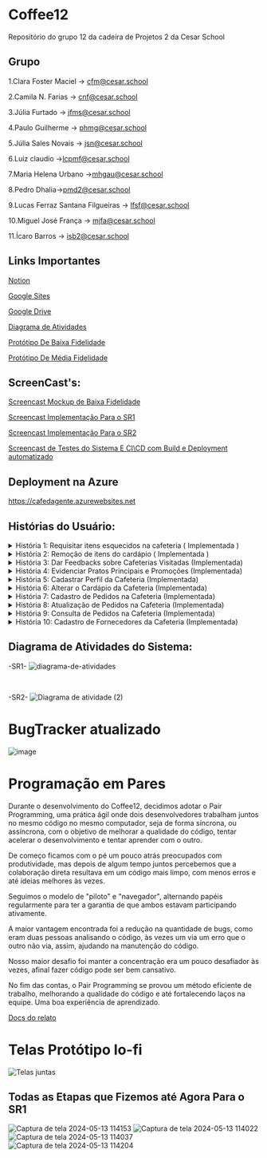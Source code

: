 # Coffee12
Repositório do grupo 12 da cadeira de Projetos 2 da Cesar School

## Grupo 
1.Clara Foster Maciel → cfm@cesar.school

2.Camila N. Farias → cnf@cesar.school

3.Júlia Furtado → jfms@cesar.school

4.Paulo Guilherme → phmg@cesar.school

5.Júlia Sales Novais → jsn@cesar.school

6.Luiz claudio →lcpmf@cesar.school

7.Maria Helena Urbano →mhgau@cesar.school

8.Pedro Dhalia→pmd2@cesar.school

9.Lucas Ferraz Santana Filgueiras → lfsf@cesar.school

10.Miguel José França → mjfa@cesar.school

11.Ícaro Barros → isb2@cesar.school


## Links Importantes

[Notion](https://distinct-rhubarb-0a9.notion.site/Notion-do-G12-3bfe1143afc6404eacf3dee57135c0dd?pvs=4)

[Google Sites](https://sites.google.com/cesar.school/queremoscafe-g12?usp=sharing)

[Google Drive](https://drive.google.com/drive/folders/1uxPJ6H_WYI4_X0wMdg2IrY-lmEsm_0Vb?usp=sharing)

[Diagrama de Atividades](https://lucid.app/lucidchart/972cf9c0-e0a0-48d4-ad8f-afb9259920fe/edit?beaconFlowId=7BD4ABDA3C7B83C2&invitationId=inv_3ca14424-7823-4e1f-a13d-d44c11858e4b&page=0_0)

[Protótipo De Baixa Fidelidade](https://lucid.app/lucidspark/826e0ab7-e4ec-4569-869a-10c4e6e42f82/edit?invitationId=inv_f55a1a31-7dd9-4893-a238-159cd9c78211&page=0_0#)

[Protótipo De Média Fidelidade](https://www.figma.com/design/X0xbd8GQEqfYpGZKV1Qcbi/Protótipo-G12?node-id=601-5967)

## ScreenCast's:

[Screencast Mockup de Baixa Fidelidade](https://youtu.be/ejQEUXkaveA)

[Screencast Implementação Para o SR1](https://youtu.be/7aSX_eD-i7M)

[Screencast Implementação Para o SR2](https://youtu.be/SWBmWlas7Jo)

[Screencast de Testes do Sistema E CI\CD com Build e Deployment automatizado](https://youtu.be/z6082N5aFTo)


## Deployment na Azure

https://cafedagente.azurewebsites.net

## Histórias do Usuário:
<details>
  <summary>História 1: Requisitar itens esquecidos na cafeteria ( Implementada )</summary>

- Eu como usuário, gostaria de poder requisitar alguns itens que eu possa ter perdido no estabelecimento.
  - Descrição: O usuário envia uma requisição ao estabelecimento que pode responder se encontrou ou não o item do cliente.

**Cenário 1: Usuário envia uma solicitação de item perdido**
  - **Dado** que o usuário está na página de solicitação de itens perdidos
  - **Quando** o usuário insere a descrição do item "Guarda-chuva preto com cabo de madeira"
  - **E** o usuário clica no botão de enviar
  - **Então** o sistema deve salvar a solicitação
  - **E** o sistema deve exibir uma mensagem de confirmação "Sua solicitação foi enviada"

**Cenário 2: Estabelecimento responde a uma solicitação de item perdido**
  - **Dado** que o estabelecimento recebeu uma solicitação de item perdido
  - **Quando** o estabelecimento encontra o item descrito como "Guarda-chuva preto com cabo de madeira"
  - **E** o estabelecimento atualiza o status da solicitação para "Encontrado"
  - **Então** o usuário deve ser notificado de que seu item foi encontrado

**Cenário 3: Estabelecimento responde negativamente a uma solicitação de item perdido**
  - **Dado** que o estabelecimento recebeu uma solicitação de item perdido
  - **Quando** o estabelecimento não encontra o item descrito como "Guarda-chuva preto com cabo de madeira"
  - **E** o estabelecimento atualiza o status da solicitação para "Não Encontrado"
  - **Então** o usuário deve ser notificado de que seu item não foi encontrado
</details>

<details>
  <summary>História 2: Remoção de itens do cardápio ( Implementada )</summary>

- Eu como dono de cafeteria, gostaria de poder remover itens específicos do meu cardápio.
  - Descrição: O dono da cafeteria, poderia remover itens do cardápio, seja para altera-los ou para simplesmente retira-los do menu do estabelecimento.

**Cenário 1: Dono de cafeteria remove um item do cardápio**
  - **Dado** que o dono da cafeteria está logado na plataforma administrativa
  - **E** o dono acessa a página de gerenciamento do cardápio
  - **Quando** o dono digita o nome do item "Café Espresso" para remoção
  - **E** o dono confirma a remoção do item
  - **Então** o sistema deve remover o item "Café Espresso" do cardápio
</details>

<details>
  <summary>História 3: Dar Feedbacks sobre Cafeterias Visitadas (Implementada)</summary>

- Eu como usuário gostaria de poder dar feedbacks referentes à cafeterias que visitei
  - Descrição: o usuário pode avaliar com notas de 1 a 5, juntamente de comentários, cafeterias das quais ele já foi frequentou.

**Cenário 1: Usuário dá feedback sobre cafeteria visitada**
  - **Dado** que o usuário está logado na plataforma
  - **E** o usuário está visualizando o perfil da cafeteria que visitou
  - **Quando** o usuário clica no botão "Dar Feedback" no perfil da cafeteria
  - **E** o usuário seleciona uma nota de avaliação de 0 a 5
  - **E** o usuário escreve um comentário sobre sua experiência
  - **E** o usuário confirma o envio do feedback
  - **Então** o sistema deve registrar o feedback com a nota e o comentário fornecidos pelo usuário
</details>

<details>
  <summary>História 4: Evidenciar Pratos Principais e Promoções (Implementada)</summary>

- Eu como dono de cafeteria, gostaria de poder evidenciar os “pratos principais” e promoções do meu estabelecimento no perfil da minha cafeteria.
  - Descrição: o responsável pelo estabelecimento pode demonstrar os pratos principais e promoções de sua cafeteria em seu perfil. Exemplo:  “Promoção de Abril : MilkShake de Café R$ 18,00 por R$ 15,00 ; Tapioca de coco ralado R$ 15,50 por R$ 12,50 “

**Cenário 1: Exibir prato principal sem promoção no perfil da cafeteria**
  - **Dado** que o dono da cafeteria está logado na plataforma
  - **E** o dono da cafeteria cadastrou um prato principal chamado "Frango Grelhado"
  - **E** o preço do "Frango Grelhado" é R$ 25,00 e não há promoção
  - **Quando** o dono da cafeteria visualiza o perfil da cafeteria
  - **Então** o sistema deve exibir o "Frango Grelhado" com o preço R$ 25,00 sem indicar promoção

**Cenário 2: Exibir prato principal com promoção no perfil da cafeteria**
  - **Dado que o dono da cafeteria está logado na plataforma
  - **E** o dono da cafeteria cadastrou um prato principal chamado "Milkshake de Morango"
  - **E** o preço do "Milkshake de Morango" é R$ 15,00 e há uma promoção de R$ 12,00
  - **Quando** o dono da cafeteria visualiza o perfil da cafeteria
  - **Então** o sistema deve exibir o "Milkshake de Morango" com o preço cortado de R$ 15,00 e o preço promocional de R$ 12,00 ao lado
</details>

<details>
  <summary>História 5: Cadastrar Perfil da Cafeteria (Implementada)</summary>

- Eu como dono de cafeteria, gostaria de cadastrar o perfil da minha cafeteria na plataforma, juntamente de seu nome, endereço e horários de funcionamento.
  - Descrição: O dono da cafeteria poderá ter um perfil da cafeteria para registrar  endereço do estabelecimento, nome do estabelecimento, telefone.

**Cenário: Cadastrar perfil da cafeteria na plataforma**
  - **Dado** que o dono da cafeteria está na página de cadastro de perfil da cafeteria
  - **Quando** o dono da cafeteria preenche o campo "Nome da Cafeteria" com "Café da Esquina"
  - **E** o dono da cafeteria preenche o campo "Endereço" com "Rua das Flores, 123"
  - **E** o dono da cafeteria preenche o campo "Telefone" com "(11) 98765-4321"
  - **E** o dono da cafeteria preenche o campo "Horário de Funcionamento" com "Seg a Sex: 08:00 - 18:00, Sáb: 09:00 - 14:00"
  - **E** o dono da cafeteria clica no botão "Cadastrar"
  - **Então** o sistema deve registrar o perfil da cafeteria com as informações fornecidas
</details>

<details>
  <summary>História 6: Alterar o Cardápio da Cafeteria (Implementada)</summary>

- Eu como dono de cafeteria gostaria de poder alterar o cardápio da minha cafeteria.
  - Descrição: O dono da cafeteria pode adicionar ou remover itens de seu cardápio a qualquer momento.

**Cenário: Dono de cafeteria altera o cardápio**
  - **Dado** que o dono da cafeteria está logado na plataforma administrativa
  - **E** o dono da cafeteria acessa a página de gerenciamento do cardápio
  - **Quando** o dono da cafeteria adiciona um novo item chamado "Bolo de Cenoura"
  - **E** o dono da cafeteria remove um item chamado "Café Expresso"
  - **Então** o sistema deve exibir o item "Bolo de Cenoura" no cardápio
  - **E** o sistema deve remover o item "Café Expresso" do cardápio
</details>

<details>
  <summary>História 7: Cadastro de Pedidos na Cafeteria (Implementada)</summary>

- Eu como dono de cafeteria gostaria de cadastrar um pedido na minha cafeteria.
  - Descrição: O dono da cafeteria pode cadastrar pedidos realizados pelos clientes no sistema para fins de gerenciamento e controle.

**Cenário: Dono de cafeteria cadastra um pedido**
  - **Dado** que o dono da cafeteria está logado na plataforma administrativa
  - **E** o dono da cafeteria acessa a página de cadastro de pedidos
  - **Quando** o dono da cafeteria insere o nome do cliente "João Silva"
  - **E** o dono da cafeteria seleciona o item "Café com Leite" do cardápio
  - **E** o dono da cafeteria clica no botão "Cadastrar Pedido"
  - **Então** o sistema deve registrar o pedido com o nome do cliente e o item selecionado
</details>

<details>
  <summary>História 8: Atualização de Pedidos na Cafeteria (Implementada)</summary>

- Eu como dono de cafeteria gostaria de atualizar um pedido na minha cafeteria.
  - Descrição: O dono da cafeteria pode atualizar o status dos pedidos realizados pelos clientes, indicando se estão em preparação, prontos para entrega, etc.

**Cenário: Dono de cafeteria atualiza um pedido**
  - **Dado** que o dono da cafeteria está logado na plataforma administrativa
  - **E** o dono da cafeteria acessa a página de gerenciamento de pedidos
  - **Quando** o dono da cafeteria seleciona um pedido realizado por "Maria Oliveira"
  - **E** o dono da cafeteria altera o status do pedido para "Em Preparação"
  - **Então** o sistema deve atualizar o status do pedido para "Em Preparação"
</details>

<details>
  <summary>História 9: Consulta de Pedidos na Cafeteria (Implementada)</summary>

- Eu como dono de cafeteria gostaria de consultar os pedidos realizados na minha cafeteria.
  - Descrição: O dono da cafeteria pode visualizar todos os pedidos realizados, juntamente com seus status e detalhes.

**Cenário: Dono de cafeteria consulta pedidos realizados**
  - **Dado** que o dono da cafeteria está logado na plataforma administrativa
  - **E** o dono da cafeteria acessa a página de consulta de pedidos
  - **Quando** o dono da cafeteria visualiza a lista de pedidos realizados
  - **Então** o sistema deve exibir todos os pedidos com seus respectivos status e detalhes
</details>

<details>
  <summary>História 10: Cadastro de Fornecedores da Cafeteria (Implementada)</summary>

- Eu como dono de cafeteria gostaria de cadastrar fornecedores para minha cafeteria.
  - Descrição: O dono da cafeteria pode registrar fornecedores de produtos e insumos utilizados no estabelecimento.

**Cenário: Dono de cafeteria cadastra um fornecedor**
  - **Dado** que o dono da cafeteria está logado na plataforma administrativa
  - **E** o dono da cafeteria acessa a página de cadastro de fornecedores
  - **Quando** o dono da cafeteria insere o nome do fornecedor "Distribuidora de Alimentos XYZ"
  - **E** o dono da cafeteria insere o telefone do fornecedor "(11) 98765-4321"
  - **E** o dono da cafeteria insere o e-mail do fornecedor "contato@xyzalimentos.com"
  - **E** o dono da cafeteria clica no botão "Cadastrar Fornecedor"
  - **Então** o sistema deve registrar o fornecedor com as informações fornecidas
</details>

## Diagrama de Atividades do Sistema:

-SR1-
![diagrama-de-atividades](https://github.com/julsales/Coffee12/assets/143560144/fbee1388-6fe5-4414-8629-d1aa3cb31d91)

<br>

-SR2-
![Diagrama de atividade (2)](https://github.com/julsales/Coffee12/assets/142419446/abfcae11-b130-42cb-a513-3932332c97f0)

# BugTracker atualizado

![image](https://github.com/julsales/Coffee12/assets/142419446/4b7e10f2-798c-4f57-86aa-b697a844afd8)


# Programação em Pares
Durante o desenvolvimento do Coffee12, decidimos adotar o Pair Programming, uma prática ágil onde dois desenvolvedores trabalham juntos no mesmo código no mesmo computador, seja de forma síncrona, ou assíncrona, com o objetivo de melhorar a qualidade do código, tentar acelerar o desenvolvimento e tentar aprender com o outro.

De começo ficamos com o pé um pouco atrás preocupados com produtividade, mas depois de algum tempo juntos percebemos que a colaboração direta resultava em um código mais limpo, com menos erros e até ideias melhores às vezes.

Seguimos o modelo de "piloto" e "navegador", alternando papéis regularmente para ter a garantia de que ambos estavam participando ativamente.

A maior vantagem encontrada foi a redução na quantidade de bugs, como eram duas pessoas analisando o código, às vezes um via um erro que o outro não via, assim, ajudando na manutenção do código.

Nosso maior desafio foi manter a concentração era um pouco desafiador às vezes, afinal fazer código pode ser bem cansativo.

No fim das contas, o Pair Programming se provou um método eficiente de trabalho, melhorando a qualidade do código e até fortalecendo laços na equipe. Uma boa experiência de aprendizado.

[Docs do relato](https://docs.google.com/document/d/1kQpDnv8yoh_O1iIhTMe0Kr9lalcErUEXk4kpVVqKz8E/edit?usp=sharing)

# Telas Protótipo lo-fi

![Telas juntas](https://github.com/julsales/Coffee12/assets/133444972/0b58f532-cfb2-4aa4-b0ed-8207404af77f)

 

## Todas as Etapas que Fizemos até Agora Para o SR1
![Captura de tela 2024-05-13 114153](https://github.com/julsales/Coffee12/assets/152215002/7eba2202-37d5-4255-b85a-ae35ee4f9383)
![Captura de tela 2024-05-13 114022](https://github.com/julsales/Coffee12/assets/152215002/80d2057e-8c5c-497b-b725-d46982483985)
![Captura de tela 2024-05-13 114037](https://github.com/julsales/Coffee12/assets/152215002/ebd1b728-d87f-4169-b98e-7f5144d6c0c9)
![Captura de tela 2024-05-13 114204](https://github.com/julsales/Coffee12/assets/152215002/13b005c4-6d1d-4551-8217-90005ee44449)
